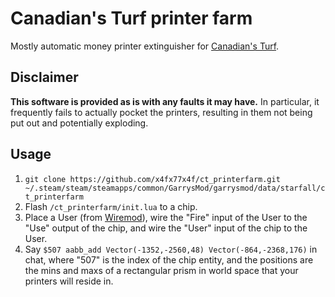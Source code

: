 # Canadian's Turf printer farm
Mostly automatic money printer extinguisher for [Canadian's Turf](https://steamcommunity.com/groups/canadiansturf).

## Disclaimer
**This software is provided as is with any faults it may have.** In particular, it frequently fails to actually pocket the printers, resulting in them not being put out and potentially exploding.

## Usage
1. `git clone https://github.com/x4fx77x4f/ct_printerfarm.git ~/.steam/steam/steamapps/common/GarrysMod/garrysmod/data/starfall/ct_printerfarm`
2. Flash `/ct_printerfarm/init.lua` to a chip.
3. Place a User (from [Wiremod](https://github.com/wiremod/wire)), wire the "Fire" input of the User to the "Use" output of the chip, and wire the "User" input of the chip to the User.
4. Say `$507 aabb_add Vector(-1352,-2560,48) Vector(-864,-2368,176)` in chat, where "507" is the index of the chip entity, and the positions are the mins and maxs of a rectangular prism in world space that your printers will reside in.
